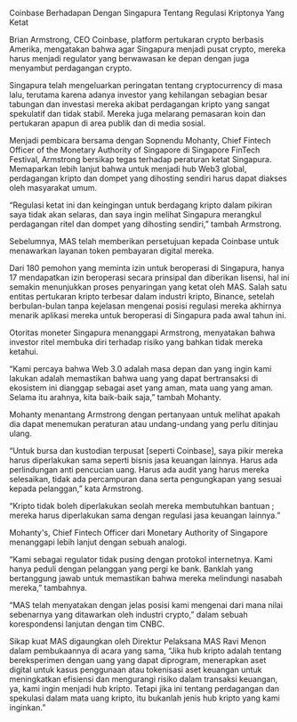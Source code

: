 Coinbase Berhadapan Dengan Singapura Tentang Regulasi Kriptonya Yang Ketat


Brian Armstrong, CEO Coinbase, platform pertukaran crypto berbasis Amerika, mengatakan bahwa agar Singapura menjadi pusat crypto, mereka harus menjadi regulator yang berwawasan ke depan dengan juga menyambut perdagangan crypto.


Singapura telah mengeluarkan peringatan tentang cryptocurrency di masa lalu, terutama karena adanya investor yang kehilangan sebagian besar tabungan dan investasi mereka akibat perdagangan kripto yang sangat spekulatif dan tidak stabil. Mereka juga melarang pemasaran koin dan pertukaran apapun di area publik dan di media sosial.


Menjadi pembicara bersama dengan Sopnendu Mohanty, Chief Fintech Officer of the Monetary Authority of Singapore di Singapore FinTech Festival, Armstrong bersikap tegas terhadap peraturan ketat Singapura. Memaparkan lebih lanjut bahwa untuk menjadi hub Web3 global, perdagangan kripto dan dompet yang dihosting sendiri harus dapat diakses oleh masyarakat umum.


“Regulasi ketat ini dan keingingan untuk berdagang kripto dalam pikiran saya tidak akan selaras, dan saya ingin melihat Singapura merangkul perdagangan ritel dan dompet yang dihosting sendiri,” tambah Armstrong.


Sebelumnya, MAS telah memberikan persetujuan kepada Coinbase untuk menawarkan layanan token pembayaran digital mereka.


Dari 180 pemohon yang meminta izin untuk beroperasi di Singapura, hanya 17 mendapatkan izin beroperasi secara prinsipal dan diberikan lisensi, hal ini semakin menunjukkan proses penyaringan yang ketat oleh MAS. Salah satu entitas pertukaran kripto terbesar dalam industri kripto, Binance, setelah berbulan-bulan tanpa kejelasan mengenai posisi regulasi mereka akhirnya menarik aplikasi mereka untuk beroperasi di Singapura pada awal tahun ini.


Otoritas moneter Singapura menanggapi Armstrong, menyatakan bahwa investor ritel membuka diri terhadap risiko yang bahkan tidak mereka ketahui.


“Kami percaya bahwa Web 3.0 adalah masa depan dan yang ingin kami lakukan adalah memastikan bahwa uang yang dapat bertransaksi di ekosistem ini dianggap sebagai aset yang aman, mata uang yang aman. Selama itu arahnya, kita baik-baik saja,” tambah Mohanty.


Mohanty menantang Armstrong dengan pertanyaan untuk melihat apakah dia dapat menemukan peraturan atau undang-undang yang perlu ditinjau ulang.


“Untuk bursa dan kustodian terpusat [seperti Coinbase], saya pikir mereka harus diperlakukan sama seperti bisnis jasa keuangan lainnya. Harus ada perlindungan anti pencucian uang. Harus ada audit yang harus mereka selesaikan, tidak ada percampuran dana serta pengungkapan yang sesuai kepada pelanggan,” kata Armstrong.


“Kripto tidak boleh diperlakukan seolah mereka membutuhkan bantuan ; mereka harus diperlakukan sama dengan regulasi jasa keuangan lainnya.”


Mohanty's, Chief Fintech Officer dari Monetary Authority of Singapore menanggapi lebih lanjut dengan sebuah analogi.


“Kami sebagai regulator tidak pusing dengan protokol internetnya. Kami hanya peduli dengan pelanggan yang pergi ke bank. Banklah yang bertanggung jawab untuk memastikan bahwa mereka melindungi nasabah mereka,” tambahnya.


“MAS telah menyatakan dengan jelas posisi kami mengenai dari mana nilai sebenarnya yang ditawarkan oleh industri crypto,” dalam sebuah korespondensi lanjutan dengan tim CNBC.


Sikap kuat MAS digaungkan oleh Direktur Pelaksana MAS Ravi Menon dalam pembukaannya di acara yang sama, “Jika hub kripto adalah tentang bereksperimen dengan uang yang dapat diprogram, menerapkan aset digital untuk kasus penggunaan atau tokenisasi aset keuangan untuk meningkatkan efisiensi dan mengurangi risiko dalam transaksi keuangan, ya, kami ingin menjadi hub kripto. Tetapi jika ini tentang perdagangan dan spekulasi dalam mata uang kripto, itu bukanlah jenis hub kripto yang kami inginkan.”
